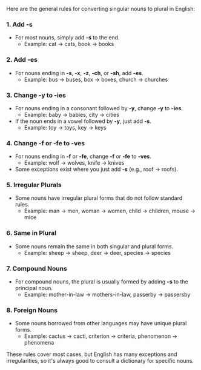Here are the general rules for converting singular nouns to plural in English:

### 1. **Add -s**
   - For most nouns, simply add **-s** to the end.
     - Example: cat → cats, book → books

### 2. **Add -es**
   - For nouns ending in **-s**, **-x**, **-z**, **-ch**, or **-sh**, add **-es**.
     - Example: bus → buses, box → boxes, church → churches

### 3. **Change -y to -ies**
   - For nouns ending in a consonant followed by **-y**, change **-y** to **-ies**.
     - Example: baby → babies, city → cities
   - If the noun ends in a vowel followed by **-y**, just add **-s**.
     - Example: toy → toys, key → keys

### 4. **Change -f or -fe to -ves**
   - For nouns ending in **-f** or **-fe**, change **-f** or **-fe** to **-ves**.
     - Example: wolf → wolves, knife → knives
   - Some exceptions exist where you just add **-s** (e.g., roof → roofs).

### 5. **Irregular Plurals**
   - Some nouns have irregular plural forms that do not follow standard rules.
     - Example: man → men, woman → women, child → children, mouse → mice

### 6. **Same in Plural**
   - Some nouns remain the same in both singular and plural forms.
     - Example: sheep → sheep, deer → deer, species → species

### 7. **Compound Nouns**
   - For compound nouns, the plural is usually formed by adding **-s** to the principal noun.
     - Example: mother-in-law → mothers-in-law, passerby → passersby

### 8. **Foreign Nouns**
   - Some nouns borrowed from other languages may have unique plural forms.
     - Example: cactus → cacti, criterion → criteria, phenomenon → phenomena

These rules cover most cases, but English has many exceptions and irregularities, so it's always good to consult a dictionary for specific nouns.